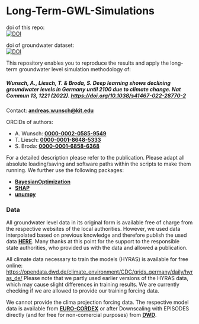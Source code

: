 # Long-Term-GWL-Simulations

doi of this repo:  
[![DOI](https://zenodo.org/badge/349114094.svg)](https://zenodo.org/badge/latestdoi/349114094) 

doi of groundwater dataset:  
[![DOI](https://zenodo.org/badge/DOI/10.5281/zenodo.4683879.svg)](https://doi.org/10.5281/zenodo.4683879)


This repository enables you to reproduce the results and apply the long-term groundwater level simulation methodology of:     
##### **Wunsch, A., Liesch, T. & Broda, S. Deep learning shows declining groundwater levels in Germany until 2100 due to climate change. Nat Commun 13, 1221 (2022). https://doi.org/10.1038/s41467-022-28770-2**  

Contact: [**andreas.wunsch@kit.edu**](andreas.wunsch@kit.edu)  

ORCIDs of authors:   
* A. Wunsch:  [**0000-0002-0585-9549**](https://orcid.org/0000-0002-0585-9549)   
* T. Liesch:  [**0000-0001-8648-5333**](https://orcid.org/0000-0001-8648-5333)   
* S. Broda:  [**0000-0001-6858-6368**](https://orcid.org/0000-0001-6858-6368)   

For a detailed description please refer to the publication.
Please adapt all absolute loading/saving and software paths within the scripts to make them running. We further use the following packages:

*  [**BayesianOptimization**](https://github.com/fmfn/BayesianOptimization)
*  [**SHAP**](https://github.com/slundberg/shap)
*  [**unumpy**](https://github.com/Quansight-Labs/unumpy)


### Data
All groundwater level data in its original form is available free of charge from the respective websites of the local authorities. However, we used data interpolated based on previous knowledge and therefore publish the used data [**HERE**](https://doi.org/10.5281/zenodo.4683879). Many thanks at this point for the support to the responsible state authorities, who provided us with the data and allowed a publication.

All climate data necessary to train the models (HYRAS) is available for free online: https://opendata.dwd.de/climate_environment/CDC/grids_germany/daily/hyras_de/
Please note that we partly used earlier versions of the HYRAS data, which may cause slight differences in training results. We are currently checking if we are allowed to provide our training forcing data. 

We cannot provide the clima projection forcing data. The  respective model data is available from [**EURO-CORDEX**](https://esgf-data.dkrz.de/projects/esgf-dkrz/) or after Downscaling with EPISODES directly (and for free for non-comercial purposes) from [**DWD**](https://www.dwd.de/DE/klimaumwelt/klimaforschung/klimaprojektionen/fuer_deutschland/fuer_dtld_rcp-datensatz_node.html).
